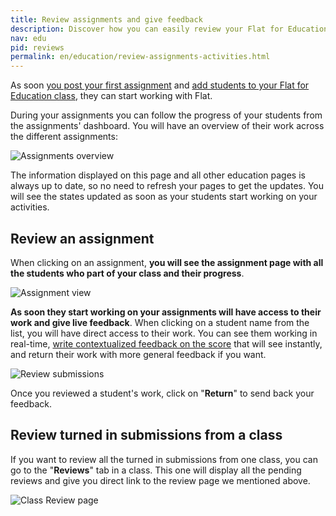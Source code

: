 ```yaml
---
title: Review assignments and give feedback
description: Discover how you can easily review your Flat for Education assignments and give feedback
nav: edu
pid: reviews
permalink: en/education/review-assignments-activities.html
---
```


As soon [you post your first assignment](/help/en/education/assignments-activities.html) and [add students to your Flat for Education class](/help/en/education/invite-students.html), they can start working with Flat.

During your assignments you can follow the progress of your students from the assignments' dashboard. You will have an overview of their work across  the different assignments:

![Assignments overview](/help/assets/img/edu/class-assignments-list-overview.png)

The information displayed on this page and all other education pages is always up to date, so no need to refresh your pages to get the updates. You will see the states updated as soon as your students start working on your activities.

## Review an assignment

When clicking on an assignment, **you will see the assignment page with all the students who part of your class and their progress**.

![Assignment view](/help/assets/img/edu/class-assignments-view-started.png)

**As soon they start working on your assignments will have access to their work and give live feedback**. When clicking on a student name from the list, you will have direct access to their work. You can see them working in real-time, [write contextualized feedback on the score](/help/en/music-notation-software/inline-comments.html) that will see instantly, and return their work with more general feedback if you want.

![Review submissions](/help/assets/img/edu/assignment-review-inline-comment.png)

Once you reviewed a student's work, click on "**Return**" to send back your feedback.

## Review turned in submissions from a class

If you want to review all the turned in submissions from one class, you can go to the "**Reviews**" tab in a class. This one will display all the pending reviews and give you direct link to the review page we mentioned above.

![Class Review page](/help/assets/img/edu/class-review-list.png)